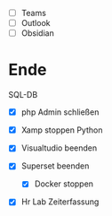  - [ ] Teams
 - [ ] Outlook
 - [ ] Obsidian
# Ende
SQL-DB
- [x] php Admin schließen
- [x]  Xamp stoppen
Python
- [x] Visualtudio beenden

- [x] Superset beenden
	- [x] Docker stoppen
- [x] Hr Lab Zeiterfassung
